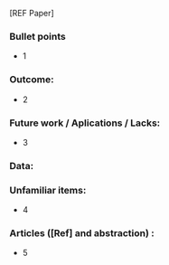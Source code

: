 [REF Paper]

### Bullet points
* 1


### Outcome:
* 2


### Future work / Aplications / Lacks:
* 3

### Data:

### Unfamiliar items:
* 4


### Articles ([Ref] and abstraction) :
* 5





